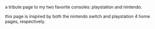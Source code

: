 a tribute page to my two favorite consoles: playstation and nintendo.

this page is inspired by both the nintendo switch and playstation 4 home pages, respectively. 